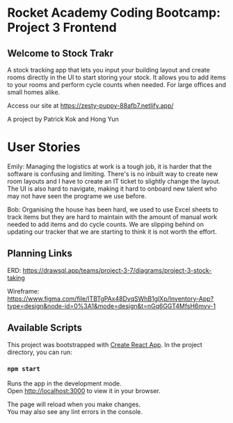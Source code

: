 # Rocket Academy Coding Bootcamp: Project 3 Frontend

## Welcome to Stock Trakr

A stock tracking app that lets you input your building layout and create rooms directly in the UI to start storing your stock. It allows you to add items to your rooms and perform cycle counts when needed. For large offices and small homes alike.

Access our site at https://zesty-puppy-88afb7.netlify.app/

A project by Patrick Kok and Hong Yun

# User Stories

Emily: Managing the logistics at work is a tough job, it is harder that the software is confusing and limiting. There's is no inbuilt way to create new room layouts and I have to create an IT ticket to slightly change the layout. The UI is also hard to navigate, making it hard to onboard new talent who may not have seen the programe we use before.

Bob: Organising the house has been hard, we used to use Excel sheets to track items but they are hard to maintain with the amount of manual work needed to add items and do cycle counts. We are slipping behind on updating our tracker that we are starting to think it is not worth the effort.

## Planning Links

ERD: https://drawsql.app/teams/project-3-7/diagrams/project-3-stock-taking

Wireframe: https://www.figma.com/file/ITBTgPAx48DvqSWhB1glXp/Inventory-App?type=design&node-id=0%3A1&mode=design&t=nGq6GGT4MfsH6myv-1

## Available Scripts

This project was bootstrapped with [Create React App](https://github.com/facebook/create-react-app). In the project directory, you can run:

### `npm start`

Runs the app in the development mode.\
Open [http://localhost:3000](http://localhost:3000) to view it in your browser.

The page will reload when you make changes.\
You may also see any lint errors in the console.
